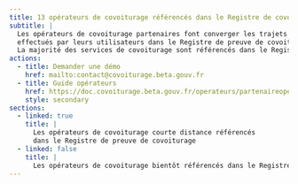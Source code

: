 ```yaml
---
title: 13 opérateurs de covoiturage référencés dans le Registre de covoiturage
subtitle: |
  Les opérateurs de covoiturage partenaires font converger les trajets
  effectués par leurs utilisateurs dans le Registre de preuve de covoiturage.
  La majorité des services de covoiturage sont référencés dans le Registre.
actions:
  - title: Demander une démo
    href: mailto:contact@covoiturage.beta.gouv.fr
  - title: Guide opérateurs
    href: https://doc.covoiturage.beta.gouv.fr/operateurs/partenaireoperateur
    style: secondary
sections:
  - linked: true
    title: |
      Les opérateurs de covoiturage courte distance référencés
      dans le Registre de preuve de covoiturage
  - linked: false
    title: |
      Les opérateurs de covoiturage bientôt référencés dans le Registre
---
```

